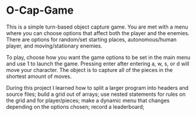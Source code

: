 # O-Cap-Game
This is a simple turn-based object capture game. You are met with a menu where you can choose options that affect both the player and the enemies. There are options for random/set starting places, autonomous/human player, and moving/stationary enemies.

To play, choose how you want the game options to be set in the main menu and use 1 to launch the game. Pressing enter after entering a, w, s, or d will move your character. The object is to capture all of the pieces in the shortest amount of moves.

During this project I learned how to split a larger program into headers and source files; build a grid out of arrays; use nested statements for rules on the grid and for player/pieces; make a dynamic menu that changes depending on the options chosen; record a leaderboard;
